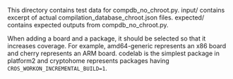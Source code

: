 This directory contains test data for compdb_no_chroot.py. input/ contains
excerpt of actual compilation_database_chroot.json files. expected/ contains
expected outputs from compdb_no_chroot.py.

When adding a board and a package, it should be selected so that it increases
coverage. For example, amd64-generic represents an x86 board and cherry
represents an ARM board. codelab is the simplest package in platform2 and
cryptohome represents packages having `CROS_WORKON_INCREMENTAL_BUILD=1`.
